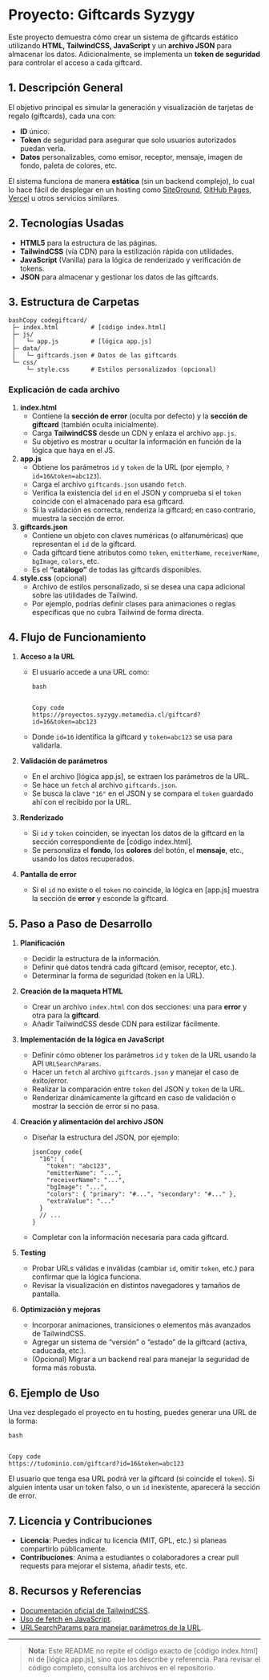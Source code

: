 # Proyecto: Giftcards Syzygy

Este proyecto demuestra cómo crear un sistema de giftcards estático utilizando **HTML, TailwindCSS, JavaScript** y un **archivo JSON** para almacenar los datos. Adicionalmente, se implementa un **token de seguridad** para controlar el acceso a cada giftcard.

## 1. Descripción General

El objetivo principal es simular la generación y visualización de tarjetas de regalo (giftcards), cada una con:

- **ID** único.
- **Token** de seguridad para asegurar que solo usuarios autorizados puedan verla.
- **Datos** personalizables, como emisor, receptor, mensaje, imagen de fondo, paleta de colores, etc.

El sistema funciona de manera **estática** (sin un backend complejo), lo cual lo hace fácil de desplegar en un hosting como [SiteGround](https://www.siteground.com/), [GitHub Pages](https://pages.github.com/), [Vercel](https://vercel.com/) u otros servicios similares.

## 2. Tecnologías Usadas

- **HTML5** para la estructura de las páginas.
- **TailwindCSS** (vía CDN) para la estilización rápida con utilidades.
- **JavaScript** (Vanilla) para la lógica de renderizado y verificación de tokens.
- **JSON** para almacenar y gestionar los datos de las giftcards.

## 3. Estructura de Carpetas

```
bashCopy codegiftcard/
 ├─ index.html         # [código index.html]
 ├─ js/
 │   └─ app.js         # [lógica app.js]
 ├─ data/
 │   └─ giftcards.json # Datos de las giftcards
 └─ css/
     └─ style.css      # Estilos personalizados (opcional)
```

### Explicación de cada archivo

1. **index.html**
   - Contiene la **sección de error** (oculta por defecto) y la **sección de giftcard** (también oculta inicialmente).
   - Carga **TailwindCSS** desde un CDN y enlaza el archivo `app.js`.
   - Su objetivo es mostrar u ocultar la información en función de la lógica que haya en el JS.
2. **app.js**
   - Obtiene los parámetros `id` y `token` de la URL (por ejemplo, `?id=16&token=abc123`).
   - Carga el archivo `giftcards.json` usando `fetch`.
   - Verifica la existencia del `id` en el JSON y comprueba si el `token` coincide con el almacenado para esa giftcard.
   - Si la validación es correcta, renderiza la giftcard; en caso contrario, muestra la sección de error.
3. **giftcards.json**
   - Contiene un objeto con claves numéricas (o alfanuméricas) que representan el `id` de la giftcard.
   - Cada giftcard tiene atributos como `token`, `emitterName`, `receiverName`, `bgImage`, `colors`, etc.
   - Es el **“catálogo”** de todas las giftcards disponibles.
4. **style.css** (opcional)
   - Archivo de estilos personalizado, si se desea una capa adicional sobre las utilidades de Tailwind.
   - Por ejemplo, podrías definir clases para animaciones o reglas específicas que no cubra Tailwind de forma directa.

## 4. Flujo de Funcionamiento

1. **Acceso a la URL**

   - El usuario accede a una URL como:

     ```
     bash
     
     
     Copy code
     https://proyectos.syzygy.metamedia.cl/giftcard?id=16&token=abc123
     ```

   - Donde `id=16` identifica la giftcard y `token=abc123` se usa para validarla.

2. **Validación de parámetros**

   - En el archivo [lógica app.js], se extraen los parámetros de la URL.
   - Se hace un `fetch` al archivo `giftcards.json`.
   - Se busca la clave `"16"` en el JSON y se compara el `token` guardado ahí con el recibido por la URL.

3. **Renderizado**

   - Si `id` y `token` coinciden, se inyectan los datos de la giftcard en la sección correspondiente de [código index.html].
   - Se personaliza el **fondo**, los **colores** del botón, el **mensaje**, etc., usando los datos recuperados.

4. **Pantalla de error**

   - Si el `id` no existe o el `token` no coincide, la lógica en [app.js] muestra la sección de **error** y esconde la giftcard.

## 5. Paso a Paso de Desarrollo

1. **Planificación**

   - Decidir la estructura de la información.
   - Definir qué datos tendrá cada giftcard (emisor, receptor, etc.).
   - Determinar la forma de seguridad (token en la URL).

2. **Creación de la maqueta HTML**

   - Crear un archivo `index.html` con dos secciones: una para **error** y otra para la **giftcard**.
   - Añadir TailwindCSS desde CDN para estilizar fácilmente.

3. **Implementación de la lógica en JavaScript**

   - Definir cómo obtener los parámetros `id` y `token` de la URL usando la API `URLSearchParams`.
   - Hacer un `fetch` al archivo `giftcards.json` y manejar el caso de éxito/error.
   - Realizar la comparación entre `token` del JSON y `token` de la URL.
   - Renderizar dinámicamente la giftcard en caso de validación o mostrar la sección de error si no pasa.

4. **Creación y alimentación del archivo JSON**

   - Diseñar la estructura del JSON, por ejemplo:

     ```
     jsonCopy code{
       "16": {
         "token": "abc123",
         "emitterName": "...",
         "receiverName": "...",
         "bgImage": "...",
         "colors": { "primary": "#...", "secondary": "#..." },
         "extraValue": "..."
       }
       // ...
     }
     ```

   - Completar con la información necesaria para cada giftcard.

5. **Testing**

   - Probar URLs válidas e inválidas (cambiar `id`, omitir `token`, etc.) para confirmar que la lógica funciona.
   - Revisar la visualización en distintos navegadores y tamaños de pantalla.

6. **Optimización y mejoras**

   - Incorporar animaciones, transiciones o elementos más avanzados de TailwindCSS.
   - Agregar un sistema de “versión” o “estado” de la giftcard (activa, caducada, etc.).
   - (Opcional) Migrar a un backend real para manejar la seguridad de forma más robusta.

## 6. Ejemplo de Uso

Una vez desplegado el proyecto en tu hosting, puedes generar una URL de la forma:

```
bash


Copy code
https://tudominio.com/giftcard?id=16&token=abc123

```

El usuario que tenga esa URL podrá ver la giftcard (si coincide el `token`).
Si alguien intenta usar un token falso, o un `id` inexistente, aparecerá la sección de error.

## 7. Licencia y Contribuciones

- **Licencia**: Puedes indicar tu licencia (MIT, GPL, etc.) si planeas compartirlo públicamente.
- **Contribuciones**: Anima a estudiantes o colaboradores a crear pull requests para mejorar el sistema, añadir tests, etc.

## 8. Recursos y Referencias

- [Documentación oficial de TailwindCSS](https://tailwindcss.com/docs).
- [Uso de fetch en JavaScript](https://developer.mozilla.org/es/docs/Web/API/Fetch_API/Using_Fetch).
- [URLSearchParams para manejar parámetros de la URL](https://developer.mozilla.org/es/docs/Web/API/URLSearchParams).

------

> **Nota**: Este README no repite el código exacto de [código index.html] ni de [lógica app.js], sino que los describe y referencia. Para revisar el código completo, consulta los archivos en el repositorio.
